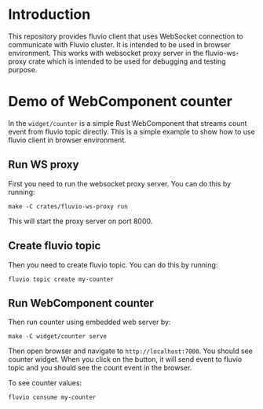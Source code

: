 # Introduction


This repository provides fluvio client that uses WebSocket connection to communicate with Fluvio cluster.  It is intended to be used in browser environment.   This works with websocket proxy server in the fluvio-ws-proxy crate which is intended to be used for debugging and testing purpose.

# Demo of WebComponent counter

In the `widget/counter` is a simple Rust WebComponent that streams count event from fluvio topic directly. This is a simple example to show how to use fluvio client in browser environment.

## Run WS proxy

First you need to run the websocket proxy server.  You can do this by running:

```
make -C crates/fluvio-ws-proxy run
```

This will start the proxy server on port 8000.

## Create fluvio topic

Then you need to create fluvio topic.  You can do this by running:

```
fluvio topic create my-counter
```

## Run WebComponent counter

Then run counter using embedded web server by:

```
make -C widget/counter serve
```

Then open browser and navigate to `http://localhost:7000`.  You should see counter widget.  When you click on the button, it will send event to fluvio topic and you should see the count event in the browser.

To see counter values:
```
fluvio consume my-counter
```